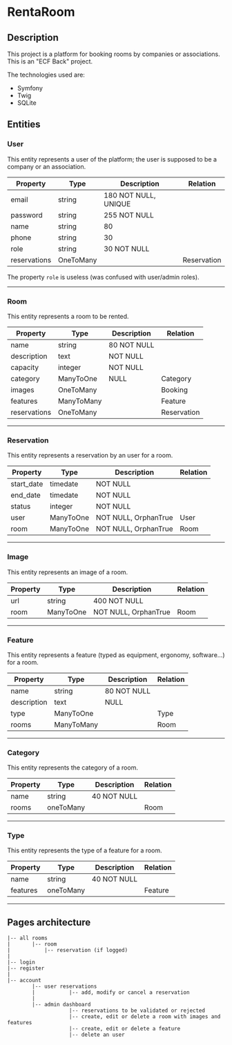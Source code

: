 # RentaRoom

## Description

This project is a platform for booking rooms by companies or associations.
This is an "ECF Back" project.

The technologies used are:
- Symfony
- Twig
- SQLite

## Entities

### User

This entity represents a user of the platform; the user is supposed to be a company or an association.

| Property     | Type      | Description          | Relation    |
| ------------ | --------- | -------------------- | ----------- |
| email        | string    | 180 NOT NULL, UNIQUE |             |
| password     | string    | 255 NOT NULL         |             |
| name         | string    | 80                   |             |
| phone        | string    | 30                   |             |
| role         | string    | 30 NOT NULL          |             |
| reservations | OneToMany |                      | Reservation |

The property `role` is useless (was confused with user/admin roles).

---

### Room

This entity represents a room to be rented.

| Property     | Type       | Description          | Relation    |
| ------------ | ---------- | -------------------- | ----------- |
| name         | string     | 80 NOT NULL          |             |
| description  | text       | NOT NULL             |             |
| capacity     | integer    | NOT NULL             |             |
| category     | ManyToOne  | NULL                 | Category    |
| images       | OneToMany  |                      | Booking     |
| features     | ManyToMany |                      | Feature     |
| reservations | OneToMany  |                      | Reservation |

---

### Reservation

This entity represents a reservation by an user for a room.

| Property   | Type      | Description          | Relation |
| ---------- | --------- | -------------------- | -------- |
| start_date | timedate  | NOT NULL             |          |
| end_date   | timedate  | NOT NULL             |          |
| status     | integer   | NOT NULL             |          |
| user       | ManyToOne | NOT NULL, OrphanTrue | User     |
| room       | ManyToOne | NOT NULL, OrphanTrue | Room     |

---

### Image

This entity represents an image of a room.

| Property   | Type      | Description          | Relation |
| ---------- | --------- | -------------------- | -------- |
| url        | string    | 400 NOT NULL         |          |
| room       | ManyToOne | NOT NULL, OrphanTrue | Room     |

---

### Feature

This entity represents a feature (typed as equipment, ergonomy, software...) for a room.

| Property    | Type       | Description | Relation |
| ----------- | ---------- | ----------- | -------- |
| name        | string     | 80 NOT NULL |          |
| description | text       | NULL        |          |
| type        | ManyToOne  |             | Type     |
| rooms       | ManyToMany |             | Room     |

---

### Category

This entity represents the category of a room.

| Property    | Type      | Description | Relation |
| ----------- | --------  | ----------- | -------- |
| name        | string    | 40 NOT NULL |          |
| rooms       | oneToMany |             | Room     |

---

### Type

This entity represents the type of a feature for a room.

| Property    | Type      | Description | Relation |
| ----------- | --------  | ----------- | -------- |
| name        | string    | 40 NOT NULL |          |
| features    | oneToMany |             | Feature  |

---

## Pages architecture

    |-- all rooms
    |       |-- room
    |           |-- reservation (if logged)
    |
    |-- login
    |-- register
    |
    |-- account
            |-- user reservations
            |           |-- add, modify or cancel a reservation
            |
            |-- admin dashboard
                        |-- reservations to be validated or rejected
                        |-- create, edit or delete a room with images and features
                        |-- create, edit or delete a feature
                        |-- delete an user